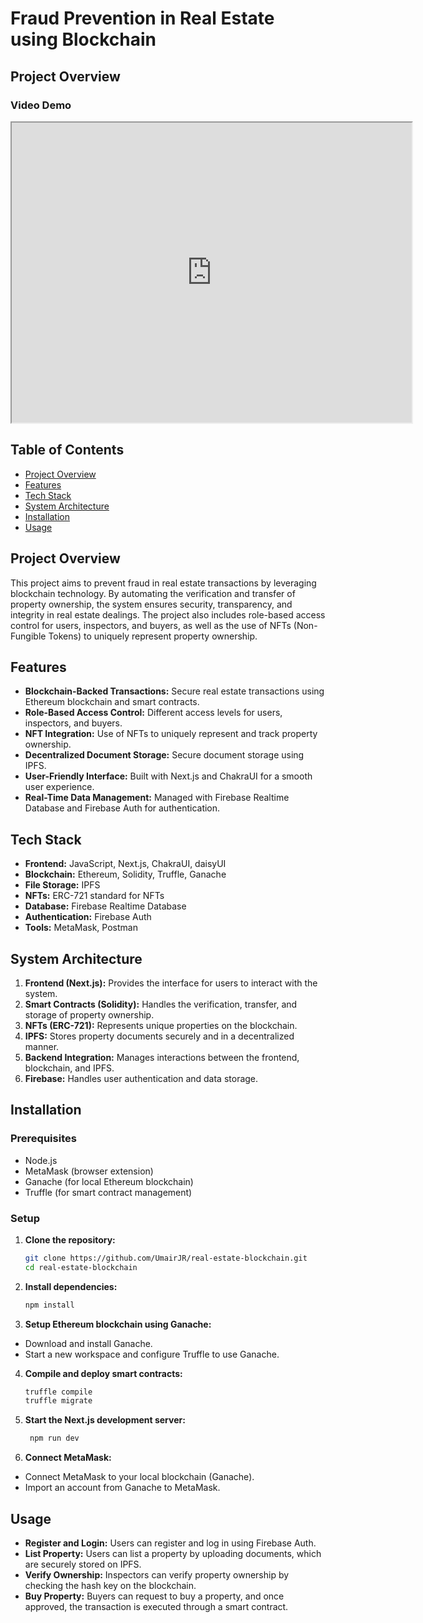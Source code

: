 # Fraud Prevention in Real Estate using Blockchain
## Project Overview

### Video Demo

<iframe src="https://drive.google.com/file/d/1OHzfel5b-3Esc9fuxl-_dp909tATY_1Y/preview" width="640" height="480"></iframe>

## Table of Contents
- [Project Overview](#project-overview)
- [Features](#features)
- [Tech Stack](#tech-stack)
- [System Architecture](#system-architecture)
- [Installation](#installation)
- [Usage](#usage)

## Project Overview
This project aims to prevent fraud in real estate transactions by leveraging blockchain technology. By automating the verification and transfer of property ownership, the system ensures security, transparency, and integrity in real estate dealings. The project also includes role-based access control for users, inspectors, and buyers, as well as the use of NFTs (Non-Fungible Tokens) to uniquely represent property ownership.

## Features
- **Blockchain-Backed Transactions:** Secure real estate transactions using Ethereum blockchain and smart contracts.
- **Role-Based Access Control:** Different access levels for users, inspectors, and buyers.
- **NFT Integration:** Use of NFTs to uniquely represent and track property ownership.
- **Decentralized Document Storage:** Secure document storage using IPFS.
- **User-Friendly Interface:** Built with Next.js and ChakraUI for a smooth user experience.
- **Real-Time Data Management:** Managed with Firebase Realtime Database and Firebase Auth for authentication.

## Tech Stack
- **Frontend:** JavaScript, Next.js, ChakraUI, daisyUI
- **Blockchain:** Ethereum, Solidity, Truffle, Ganache
- **File Storage:** IPFS
- **NFTs:** ERC-721 standard for NFTs
- **Database:** Firebase Realtime Database
- **Authentication:** Firebase Auth
- **Tools:** MetaMask, Postman

## System Architecture
1. **Frontend (Next.js):** Provides the interface for users to interact with the system.
2. **Smart Contracts (Solidity):** Handles the verification, transfer, and storage of property ownership.
3. **NFTs (ERC-721):** Represents unique properties on the blockchain.
4. **IPFS:** Stores property documents securely and in a decentralized manner.
5. **Backend Integration:** Manages interactions between the frontend, blockchain, and IPFS.
6. **Firebase:** Handles user authentication and data storage.

## Installation

### Prerequisites
- Node.js
- MetaMask (browser extension)
- Ganache (for local Ethereum blockchain)
- Truffle (for smart contract management)

### Setup
1. **Clone the repository:**
   ```bash
   git clone https://github.com/UmairJR/real-estate-blockchain.git
   cd real-estate-blockchain

2. **Install dependencies:**
   ```bash
   npm install

3. **Setup Ethereum blockchain using Ganache:**

- Download and install Ganache.
- Start a new workspace and configure Truffle to use Ganache.

4. **Compile and deploy smart contracts:**
   ```bash
   truffle compile
   truffle migrate
   
5. **Start the Next.js development server:**
   ```bash
    npm run dev
   
6. **Connect MetaMask:**

- Connect MetaMask to your local blockchain (Ganache).
- Import an account from Ganache to MetaMask.

## Usage

- **Register and Login:** Users can register and log in using Firebase Auth.
- **List Property:** Users can list a property by uploading documents, which are securely stored on IPFS.
- **Verify Ownership:** Inspectors can verify property ownership by checking the hash key on the blockchain.
- **Buy Property:** Buyers can request to buy a property, and once approved, the transaction is executed through a smart contract.
